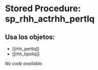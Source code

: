 # Stored Procedure: sp_rhh_actrhh_pertlq

## Usa los objetos:
- [[rhh_pertlq]]
- [[rhh_tipoliq]]

*No code available.*
